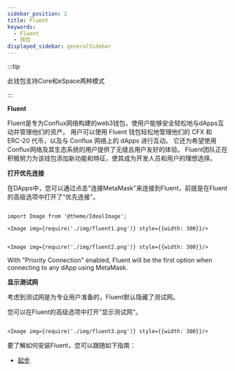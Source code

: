 ```yaml
---
sidebar_position: 2
title: Fluent
keywords:
  - Fluent
  - 钱包
displayed_sidebar: generalSidebar
---
```


:::tip

此钱包支持Core和eSpace两种模式

:::

**Fluent**

Fluent是专为Conflux网络构建的web3钱包，使用户能够安全轻松地与dApps互动并管理他们的资产。 用户可以使用 Fluent 钱包轻松地管理他们的 CFX 和 ERC-20 代币，以及与 Conflux 网络上的 dApps 进行互动。 它还为希望使用Conflux网络及其生态系统的用户提供了无缝且用户友好的体验。 Fluent团队正在积极努力为该钱包添加新功能和特征，使其成为开发人员和用户的理想选择。

**打开优先连接**

在DApps中，您可以通过点击"连接MetaMask"来连接到Fluent，前提是在Fluent的高级选项中打开了"优先连接"。


```mdx-code-block

import Image from '@theme/IdealImage';

<Image img={require('./img/fluent1.png')} style={{width: 300}}/>

```

```mdx-code-block

<Image img={require('./img/fluent2.png')} style={{width: 300}}/>

```


With "Priority Connection" enabled, Fluent will be the first option when connecting to any dApp using MetaMask.

**显示测试网**

考虑到测试网是为专业用户准备的，Fluent默认隐藏了测试网。

您可以在Fluent的高级选项中打开"显示测试网"。

```mdx-code-block

<Image img={require('./img/fluent3.png')} style={{width: 300}}/>

```

要了解如何安装Fluent，您可以跟随如下指南：

- [起步](/docs/core/getting-started/installing-a-wallet)

